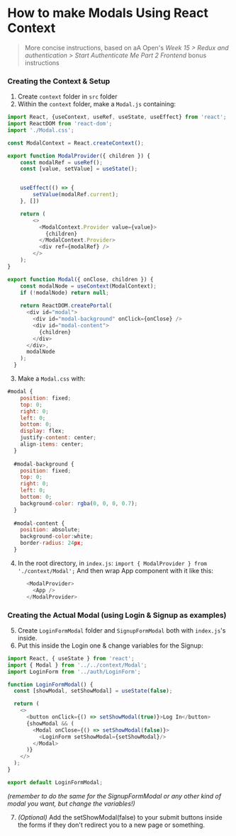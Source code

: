 # How to make Modals Using React Context

> More concise instructions, based on aA Open's *Week 15 > Redux and authentication > Start Authenticate Me Part 2 Frontend* bonus instructions
### Creating the Context & Setup
1. Create `context` folder in `src` folder
2. Within the `context` folder, make a `Modal.js` containing: 
```js
import React, {useContext, useRef, useState, useEffect} from 'react';
import ReactDOM from 'react-dom';
import './Modal.css';

const ModalContext = React.createContext();

export function ModalProvider({ children }) {
    const modalRef = useRef();
    const [value, setValue] = useState();


    useEffect(() => {
        setValue(modalRef.current);
    }, [])

    return (
        <>
          <ModalContext.Provider value={value}>
            {children}
          </ModalContext.Provider>
          <div ref={modalRef} />
        </>
    );
}

export function Modal({ onClose, children }) {
    const modalNode = useContext(ModalContext);
    if (!modalNode) return null;
  
    return ReactDOM.createPortal(
      <div id="modal">
        <div id="modal-background" onClick={onClose} />
        <div id="modal-content">
          {children}
        </div>
      </div>,
      modalNode
    );
  }
```

3. Make a `Modal.css` with:
```js
#modal {
    position: fixed;
    top: 0;
    right: 0;
    left: 0;
    bottom: 0;
    display: flex;
    justify-content: center;
    align-items: center;
  }
  
  #modal-background {
    position: fixed;
    top: 0;
    right: 0;
    left: 0;
    bottom: 0;
    background-color: rgba(0, 0, 0, 0.7);
  }
  
  #modal-content {
    position: absolute;
    background-color:white;
    border-radius: 24px;
  }
```
  
4. In the root directory, in `index.js`: 
`import { ModalProvider } from './context/Modal';`
And then wrap App component with it like this: 
```js
      <ModalProvider>
        <App />
      </ModalProvider>
```
### Creating the Actual Modal (using Login & Signup as examples)
5. Create `LoginFormModal` folder and `SignupFormModal` both with  `index.js`'s inside. 
6. Put this inside the Login one & change variables for the Signup: 
```js
import React, { useState } from 'react';
import { Modal } from '../../context/Modal';
import LoginForm from '../auth/LoginForm';

function LoginFormModal() {
  const [showModal, setShowModal] = useState(false);

  return (
    <>
      <button onClick={() => setShowModal(true)}>Log In</button>
      {showModal && (
        <Modal onClose={() => setShowModal(false)}>
          <LoginForm setShowModal={setShowModal}/>
        </Modal>
      )}
    </>
  );
}

export default LoginFormModal;
```
*(remember to do the same for the SignupFormModal or any other kind of modal you want, but change the variables!)*

7. *(Optional)* Add the setShowModal(false) to your submit buttons inside the forms if they don't redirect you to a new page or something.
